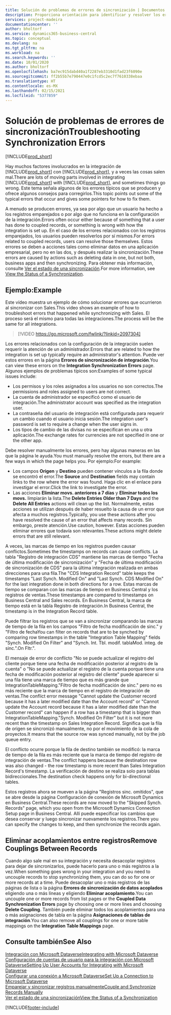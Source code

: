 ```yaml
---
title: Solución de problemas de errores de sincronización | Documentos de Microsoft
description: Proporciona orientación para identificar y resolver los errores de sincronización.
services: project-madeira
documentationcenter: ''
author: bholtorf
ms.service: dynamics365-business-central
ms.topic: conceptual
ms.devlang: na
ms.tgt_pltfrm: na
ms.workload: na
ms.search.keywords: ''
ms.date: 10/01/2020
ms.author: bholtorf
ms.openlocfilehash: ba7ec915dabd40a1f2287eb3310d1fad23f6090e
ms.sourcegitcommit: ff2b55b7e790447e0c1fcd5c2ec7f7610338ebaa
ms.translationtype: HT
ms.contentlocale: es-MX
ms.lasthandoff: 02/15/2021
ms.locfileid: "5377859"
---
```

# <a name="troubleshooting-synchronization-errors"></a><span data-ttu-id="9cff6-103">Solución de problemas de errores de sincronización</span><span class="sxs-lookup"><span data-stu-id="9cff6-103">Troubleshooting Synchronization Errors</span></span>
[!INCLUDE[prod_short](includes/cc_data_platform_banner.md)]

<span data-ttu-id="9cff6-104">Hay muchos factores involucrados en la integración de [!INCLUDE[prod_short](includes/prod_short.md)] con [!INCLUDE[prod_short](includes/cds_long_md.md)], y a veces las cosas salen mal.</span><span class="sxs-lookup"><span data-stu-id="9cff6-104">There are lots of moving parts involved in integrating [!INCLUDE[prod_short](includes/prod_short.md)] with [!INCLUDE[prod_short](includes/cds_long_md.md)], and sometimes things go wrong.</span></span> <span data-ttu-id="9cff6-105">Este tema señala algunos de los errores típicos que se producen y ofrece algunos consejos para corregirlos.</span><span class="sxs-lookup"><span data-stu-id="9cff6-105">This topic points out some of the typical errors that occur and gives some pointers for how to fix them.</span></span>

<span data-ttu-id="9cff6-106">A menudo se producen errores, ya sea por algo que un usuario ha hecho a los registros emparejados o por algo que no funciona en la configuración de la integración.</span><span class="sxs-lookup"><span data-stu-id="9cff6-106">Errors often occur either because of something that a user has done to coupled records, or something is wrong with how the integration is set up.</span></span> <span data-ttu-id="9cff6-107">En el caso de los errores relacionados con los registros emparejados, los usuarios pueden resolverlos por sí mismos.</span><span class="sxs-lookup"><span data-stu-id="9cff6-107">For errors related to coupled records, users can resolve those themselves.</span></span> <span data-ttu-id="9cff6-108">Estos errores se deben a acciones tales como eliminar datos en una aplicación empresarial, pero no en las dos, y después realizar la sincronización.</span><span class="sxs-lookup"><span data-stu-id="9cff6-108">These errors are caused by actions such as deleting data in one, but not both, business apps and then synchronizing.</span></span> <span data-ttu-id="9cff6-109">Para obtener más información, consulte [Ver el estado de una sincronización](admin-how-to-view-synchronization-status.md).</span><span class="sxs-lookup"><span data-stu-id="9cff6-109">For more information, see [View the Status of a Synchronization](admin-how-to-view-synchronization-status.md).</span></span>

## <a name="example"></a><span data-ttu-id="9cff6-110">Ejemplo:</span><span class="sxs-lookup"><span data-stu-id="9cff6-110">Example</span></span>
<span data-ttu-id="9cff6-111">Este vídeo muestra un ejemplo de cómo solucionar errores que ocurrieron al sincronizar con Sales.</span><span class="sxs-lookup"><span data-stu-id="9cff6-111">This video shows an example of how to troubleshoot errors that happened while synchronizing with Sales.</span></span> <span data-ttu-id="9cff6-112">El proceso será el mismo para todas las integraciones.</span><span class="sxs-lookup"><span data-stu-id="9cff6-112">The process will be the same for all integrations.</span></span> 

> [!VIDEO https://go.microsoft.com/fwlink/?linkid=2097304]

<span data-ttu-id="9cff6-113">Los errores relacionados con la configuración de la integración suelen requerir la atención de un administrador.</span><span class="sxs-lookup"><span data-stu-id="9cff6-113">Errors that are related to how the integration is set up typically require an administrator's attention.</span></span> <span data-ttu-id="9cff6-114">Puede ver estos errores en la página **Errores de sincronización de integración**.</span><span class="sxs-lookup"><span data-stu-id="9cff6-114">You can view these errors on the **Integration Synchronization Errors** page.</span></span> <span data-ttu-id="9cff6-115">Algunos ejemplos de problemas típicos son:</span><span class="sxs-lookup"><span data-stu-id="9cff6-115">Examples of some typical issues include:</span></span>  
  
* <span data-ttu-id="9cff6-116">Los permisos y los roles asignados a los usuarios no son correctos.</span><span class="sxs-lookup"><span data-stu-id="9cff6-116">The permissions and roles assigned to users are not correct.</span></span>  
* <span data-ttu-id="9cff6-117">La cuenta de administrador se especificó como el usuario de integración.</span><span class="sxs-lookup"><span data-stu-id="9cff6-117">The administrator account was specified as the integration user.</span></span>  
* <span data-ttu-id="9cff6-118">La contraseña del usuario de integración está configurada para requerir un cambio cuando el usuario inicia sesión.</span><span class="sxs-lookup"><span data-stu-id="9cff6-118">The integration user's password is set to require a change when the user signs in.</span></span>  
* <span data-ttu-id="9cff6-119">Los tipos de cambio de las divisas no se especifican en una u otra aplicación.</span><span class="sxs-lookup"><span data-stu-id="9cff6-119">The exchange rates for currencies are not specified in one or the other app.</span></span>  
  
<span data-ttu-id="9cff6-120">Debe resolver manualmente los errores, pero hay algunas maneras en las que la página le ayuda.</span><span class="sxs-lookup"><span data-stu-id="9cff6-120">You must manually resolve the errors, but there are a few ways in which the page helps you.</span></span> <span data-ttu-id="9cff6-121">Por ejemplo:</span><span class="sxs-lookup"><span data-stu-id="9cff6-121">For example:</span></span>  

* <span data-ttu-id="9cff6-122">Los campos **Origen** y **Destino** pueden contener vínculos a la fila donde se encontró el error.</span><span class="sxs-lookup"><span data-stu-id="9cff6-122">The **Source** and **Destination** fields may contain links to the row where the error was found.</span></span> <span data-ttu-id="9cff6-123">Haga clic en el enlace para investigar el error.</span><span class="sxs-lookup"><span data-stu-id="9cff6-123">Click the link to investigate the error.</span></span>  
* <span data-ttu-id="9cff6-124">Las acciones **Eliminar movs. anteriores a 7 días** y **Eliminar todos los movs.** limpiarán la lista.</span><span class="sxs-lookup"><span data-stu-id="9cff6-124">The **Delete Entries Older than 7 Days** and the **Delete All Entries** actions will clean up the list.</span></span> <span data-ttu-id="9cff6-125">Normalmente, estas acciones se utilizan después de haber resuelto la causa de un error que afecta a muchos registros.</span><span class="sxs-lookup"><span data-stu-id="9cff6-125">Typically, you use these actions after you have resolved the cause of an error that affects many records.</span></span> <span data-ttu-id="9cff6-126">Sin embargo, preste atención.</span><span class="sxs-lookup"><span data-stu-id="9cff6-126">Use caution, however.</span></span> <span data-ttu-id="9cff6-127">Estas acciones pueden eliminar errores que todavía son relevantes.</span><span class="sxs-lookup"><span data-stu-id="9cff6-127">These actions might delete errors that are still relevant.</span></span>

<span data-ttu-id="9cff6-128">A veces, las marcas de tiempo en los registros pueden causar conflictos.</span><span class="sxs-lookup"><span data-stu-id="9cff6-128">Sometimes the timestamps on records can cause conflicts.</span></span> <span data-ttu-id="9cff6-129">La tabla "Registro de integración CDS" mantiene las marcas de tiempo "Fecha de última modificación de sincronización" y "Fecha de última modificación de sincronización de CDS" para la última integración realizada en ambas direcciones para una fila.</span><span class="sxs-lookup"><span data-stu-id="9cff6-129">The "CDS Integration Record" table keeps the timestamps "Last Synch. Modified On" and "Last Synch. CDS Modified On" for the last integration done in both directions for a row.</span></span> <span data-ttu-id="9cff6-130">Estas marcas de tiempo se comparan con las marcas de tiempo en Business Central y los registros de ventas.</span><span class="sxs-lookup"><span data-stu-id="9cff6-130">These timestamps are compared to timestamps on Business Central and Sales records.</span></span> <span data-ttu-id="9cff6-131">En Business Central, la marca de tiempo está en la tabla Registro de integración.</span><span class="sxs-lookup"><span data-stu-id="9cff6-131">In Business Central, the timestamp is in the Integration Record table.</span></span>

<span data-ttu-id="9cff6-132">Puede filtrar los registros que se van a sincronizar comparando las marcas de tiempo de la fila en los campos "Filtro de fecha modificación de sinc." y "Filtro de fecha</span><span class="sxs-lookup"><span data-stu-id="9cff6-132">You can filter on records that are to be synched by comparing row timestamps in the table "Integration Table Mapping" fields "Synch. Modified On Filter" and "Synch. Int. Tbl.</span></span> <span data-ttu-id="9cff6-133">modif. tabla</span><span class="sxs-lookup"><span data-stu-id="9cff6-133">Mod.</span></span> <span data-ttu-id="9cff6-134">integ. de sinc.".</span><span class="sxs-lookup"><span data-stu-id="9cff6-134">On Fltr.".</span></span>

<span data-ttu-id="9cff6-135">El mensaje de error de conflicto "No se puede actualizar el registro del cliente porque tiene una fecha de modificación posterior al registro de la cuenta" o "No se puede actualizar el registro de la cuenta porque tiene una fecha de modificación posterior al registro del cliente" puede aparecer si una fila tiene una marca de tiempo que es más grande que IntegrationTableMapping."Filtro de fecha modificación de sinc." pero no es más reciente que la marca de tiempo en el registro de integración de ventas.</span><span class="sxs-lookup"><span data-stu-id="9cff6-135">The conflict error message "Cannot update the Customer record because it has a later modified date than the Account record" or "Cannot update the Account record because it has a later modified date than the Customer record" can happen if a row has a timestamp that is bigger than IntegrationTableMapping."Synch. Modified On Filter" but it is not more recent than the timestamp on Sales Integration Record.</span></span> <span data-ttu-id="9cff6-136">Significa que la fila de origen se sincronizó manualmente, no por el movimiento de la cola de proyectos.</span><span class="sxs-lookup"><span data-stu-id="9cff6-136">It means that the source row was synced manually, not by the job queue entry.</span></span> 

<span data-ttu-id="9cff6-137">El conflicto ocurre porque la fila de destino también se modificó: la marca de tiempo de la fila es más reciente que la marca de tiempo del registro de integración de ventas.</span><span class="sxs-lookup"><span data-stu-id="9cff6-137">The conflict happens because the destination row was also changed  - the row timestamp is more recent than Sales Integration Record's timestamp.</span></span> <span data-ttu-id="9cff6-138">La verificación de destino se realiza solo para tablas bidireccionales.</span><span class="sxs-lookup"><span data-stu-id="9cff6-138">The destination check happens only for bi-directional tables.</span></span> 

<span data-ttu-id="9cff6-139">Estos registros ahora se mueven a la página "Registros sinc. omitidos", que se abre desde la página Configuración de conexión de Microsoft Dynamics en Business Central.</span><span class="sxs-lookup"><span data-stu-id="9cff6-139">These records are now moved to the "Skipped Synch. Records" page, which you open from the Microsoft Dynamics Connection Setup page in Business Central.</span></span> <span data-ttu-id="9cff6-140">Allí puede especificar los cambios que desea conservar y luego sincronizar nuevamente los registros.</span><span class="sxs-lookup"><span data-stu-id="9cff6-140">There you can specify the changes to keep, and then synchronize the records again.</span></span>

## <a name="remove-couplings-between-records"></a><span data-ttu-id="9cff6-141">Eliminar acoplamientos entre registros</span><span class="sxs-lookup"><span data-stu-id="9cff6-141">Remove Couplings Between Records</span></span>
<span data-ttu-id="9cff6-142">Cuando algo sale mal en su integración y necesita desacoplar registros para dejar de sincronizarlos, puede hacerlo para uno o más registros a la vez.</span><span class="sxs-lookup"><span data-stu-id="9cff6-142">When something goes wrong in your integration and you need to uncouple records to stop synchronizing them, you can do so for one or more records at a time.</span></span> <span data-ttu-id="9cff6-143">Puede desacoplar uno o más registros de las páginas de lista o la página **Errores de sincronización de datos acoplados** eligiendo una o más líneas y eligiendo **Eliminar acoplamiento**.</span><span class="sxs-lookup"><span data-stu-id="9cff6-143">You can uncouple one or more records from list pages or the **Coupled Data Synchronization Errors** page by choosing one or more lines and choosing **Delete Coupling**.</span></span> <span data-ttu-id="9cff6-144">También puede eliminar todos los acoplamientos para una o más asignaciones de tabla en la página **Asignaciones de tablas de integración**.</span><span class="sxs-lookup"><span data-stu-id="9cff6-144">You can also remove all couplings for one or more table mappings on the **Integration Table Mappings** page.</span></span> 

## <a name="see-also"></a><span data-ttu-id="9cff6-145">Consulte también</span><span class="sxs-lookup"><span data-stu-id="9cff6-145">See Also</span></span>
[<span data-ttu-id="9cff6-146">Integración con Microsoft Dataverse</span><span class="sxs-lookup"><span data-stu-id="9cff6-146">Integrating with Microsoft Dataverse</span></span>](admin-prepare-dynamics-365-for-sales-for-integration.md)  
[<span data-ttu-id="9cff6-147">Configuración de cuentas de usuario para la integración con Microsoft Dataverse</span><span class="sxs-lookup"><span data-stu-id="9cff6-147">Setting Up User Accounts for Integrating with Microsoft Dataverse</span></span>](admin-setting-up-integration-with-dynamics-sales.md)  
[<span data-ttu-id="9cff6-148">Configurar una conexión a Microsoft Dataverse</span><span class="sxs-lookup"><span data-stu-id="9cff6-148">Set Up a Connection to Microsoft Dataverse</span></span>](admin-how-to-set-up-a-dynamics-crm-connection.md)  
[<span data-ttu-id="9cff6-149">Emparejar y sincronizar registros manualmente</span><span class="sxs-lookup"><span data-stu-id="9cff6-149">Couple and Synchronize Records Manually</span></span>](admin-how-to-couple-and-synchronize-records-manually.md)  
[<span data-ttu-id="9cff6-150">Ver el estado de una sincronización</span><span class="sxs-lookup"><span data-stu-id="9cff6-150">View the Status of a Synchronization</span></span>](admin-how-to-view-synchronization-status.md)  


[!INCLUDE[footer-include](includes/footer-banner.md)]